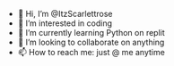 - 👋 Hi, I’m @ItzScarlettrose
- 👀 I’m interested in coding
- 🌱 I’m currently learning Python on replit
- 💞️ I’m looking to collaborate on anything
- 📫 How to reach me: just @ me anytime

<!---
ItzScarlettrose/ItzScarlettrose is a ✨ special ✨ repository because its `README.md` (this file) appears on your GitHub profile.
You can click the Preview link to take a look at your changes.
--->

